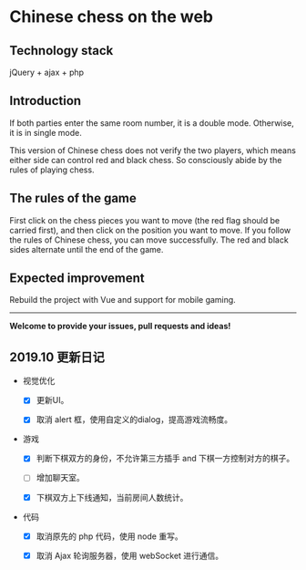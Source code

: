 # Chinese chess on the web  

## Technology stack
jQuery + ajax + php

## Introduction
If both parties enter the same room number, it is a double mode. Otherwise, it is in single mode.

This version of Chinese chess does not verify the two players, which means either side can control red and black chess. So consciously abide by the rules of playing chess.   

## The rules of the game
First click on the chess pieces you want to move (the red flag should be carried first), and then click on the position you want to move. If you follow the rules of Chinese chess, you can move successfully. The red and black sides alternate until the end of the game.

## Expected improvement
Rebuild the project with Vue and support for mobile gaming.

---

**Welcome to provide your issues, pull requests and ideas!**


## 2019.10 更新日记

- 视觉优化

  - [x] 更新UI。

  - [x] 取消 alert 框，使用自定义的dialog，提高游戏流畅度。


- 游戏
  - [x] 判断下棋双方的身份，不允许第三方插手 and 下棋一方控制对方的棋子。

  - [ ] 增加聊天室。

  - [x] 下棋双方上下线通知，当前房间人数统计。 

- 代码
  - [x] 取消原先的 php 代码，使用 node 重写。

  - [x] 取消 Ajax 轮询服务器，使用 webSocket 进行通信。

